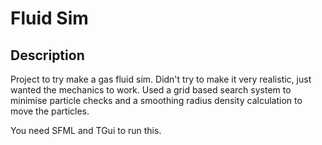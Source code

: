 # Fluid Sim 

## Description
Project to try make a gas fluid sim. Didn't try to make it very realistic, just wanted the mechanics to work.
Used a grid based search system to minimise particle checks and a smoothing radius density calculation to move the particles.

You need SFML and TGui to run this.
